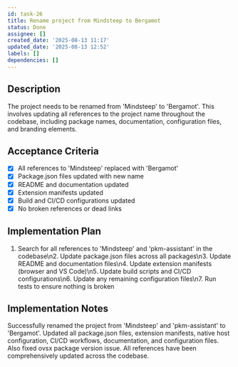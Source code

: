 ```yaml
---
id: task-26
title: Rename project from Mindsteep to Bergamot
status: Done
assignee: []
created_date: '2025-08-13 11:17'
updated_date: '2025-08-13 12:52'
labels: []
dependencies: []
---
```


## Description

The project needs to be renamed from 'Mindsteep' to 'Bergamot'. This involves updating all references to the project name throughout the codebase, including package names, documentation, configuration files, and branding elements.

## Acceptance Criteria

- [x] All references to 'Mindsteep' replaced with 'Bergamot'
- [x] Package.json files updated with new name
- [x] README and documentation updated
- [x] Extension manifests updated
- [x] Build and CI/CD configurations updated
- [x] No broken references or dead links

## Implementation Plan

1. Search for all references to 'Mindsteep' and 'pkm-assistant' in the codebase\n2. Update package.json files across all packages\n3. Update README and documentation files\n4. Update extension manifests (browser and VS Code)\n5. Update build scripts and CI/CD configurations\n6. Update any remaining configuration files\n7. Run tests to ensure nothing is broken

## Implementation Notes

Successfully renamed the project from 'Mindsteep' and 'pkm-assistant' to 'Bergamot'. Updated all package.json files, extension manifests, native host configuration, CI/CD workflows, documentation, and configuration files. Also fixed ovsx package version issue. All references have been comprehensively updated across the codebase.
